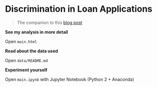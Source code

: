 Discrimination in Loan Applications
===================================

> The companion to this [blog post](https://medium.com/@AshtonWar/discrimination-in-loan-applications-f568f4d291fd)

**See my analysis in more detail**

Open `main.html`

**Read about the data used**

Open `data/README.md`

**Experiment yourself**

Open `main.ipynb` with Jupyter Notebook (Python 2 + Anaconda)
